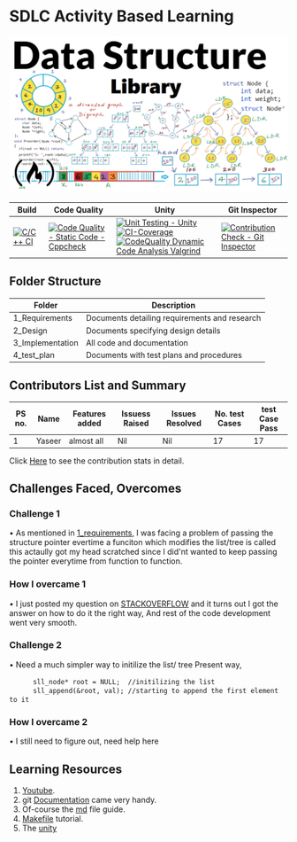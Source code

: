 # SDLC Activity Based Learning

![my_pic](https://github.com/yasirfaizahmed/Dynamic_Data_Structure_library/blob/master/1_Requirements/datastructc.png)

|         Build     |         Code Quality        |         Unity     |         Git Inspector       |
|-------------------|-----------------------------|-------------------|-----------------------------|
|[![C/C++ CI](https://github.com/yasirfaizahmed/Dynamic_Data_Structure_library/actions/workflows/c-cpp.yml/badge.svg?branch=master&event=push)](https://github.com/yasirfaizahmed/Dynamic_Data_Structure_library/actions/workflows/c-cpp.yml)|[![Code Quality - Static Code - Cppcheck](https://github.com/yasirfaizahmed/Dynamic_Data_Structure_library/actions/workflows/cppcheck.yml/badge.svg)](https://github.com/yasirfaizahmed/Dynamic_Data_Structure_library/actions/workflows/cppcheck.yml)|[![Unit Testing - Unity](https://github.com/yasirfaizahmed/Dynamic_Data_Structure_library/actions/workflows/unity.yml/badge.svg)](https://github.com/yasirfaizahmed/Dynamic_Data_Structure_library/actions/workflows/unity.yml) [![CI-Coverage](https://github.com/yasirfaizahmed/Dynamic_Data_Structure_library/actions/workflows/gcov.yml/badge.svg)](https://github.com/yasirfaizahmed/Dynamic_Data_Structure_library/actions/workflows/gcov.yml)[![CodeQuality Dynamic Code Analysis Valgrind](https://github.com/yasirfaizahmed/Dynamic_Data_Structure_library/actions/workflows/valgrind.yml/badge.svg)](https://github.com/yasirfaizahmed/Dynamic_Data_Structure_library/actions/workflows/valgrind.yml)|     [![Contribution Check - Git Inspector](https://github.com/yasirfaizahmed/Dynamic_Data_Structure_library/actions/workflows/gitinspector.yml/badge.svg)](https://github.com/yasirfaizahmed/Dynamic_Data_Structure_library/actions/workflows/gitinspector.yml)            |                        |


## Folder Structure

|         Folder    	  | 			Description 		    |
| ----------------------- | ----------------------------------------------- |
| 	1_Requirements    | Documents detailing requirements and research   |
| 	2_Design	  | Documents specifying design details        	    |
| 	3_Implementation  | All code and documentation        		    |
| 	4_test_plan	  | Documents with test plans and procedures        |


## Contributors List and Summary

| PS no.|     Name	|   Features added  | Issuess Raised | Issues Resolved | No. test Cases | test Case Pass | 
| -----	| ------------- | ----------- | -------------- | --------------- | -------------- | -------------- |
| 1	|    Yaseer	|   almost all	      |      Nil 	       |     Nil	 |       17      |      17        |

Click [Here](https://github.com/yasirfaizahmed/Dynamic_Data_Structure_library/graphs/contributors) to see the contribution stats in detail.

## Challenges Faced, Overcomes
### Challenge 1
• As mentioned in [1_requirements](https://github.com/yasirfaizahmed/Dynamic_Data_Structure_library/tree/master/1_Requirements), I was facing a problem of passing the structure pointer evertime a funciton which modifies the list/tree is called this actaully got my head scratched since I did'nt wanted to keep passing the pointer everytime from function to function.

### How I overcame 1
• I just posted my question on [STACKOVERFLOW](https://stackoverflow.com/questions/62980973/root-pointer-of-linked-list-keeps-varying-when-passed-to-a-function-in-header-fi) and it turns out I got the answer on how to do it the right way, And rest of the code development went very smooth.

### Challenge 2
• Need a much simpler way to initilize the list/ tree 
Present way,

          sll_node* root = NULL;  //initilizing the list
          sll_append(&root, val); //starting to append the first element to it

### How I overcame 2
• I still need to figure out, need help here


## Learning Resources

1. [Youtube](https://www.youtube.com/c/NareshIT).
2. git [Documentation](https://git-scm.com/docs/gittutorial) came very handy.
3. Of-course the [md](https://guides.github.com/features/mastering-markdown/) file guide.
4. [Makefile](https://makefiletutorial.com/) tutorial.
5. The [unity](http://www.throwtheswitch.org/unity)

